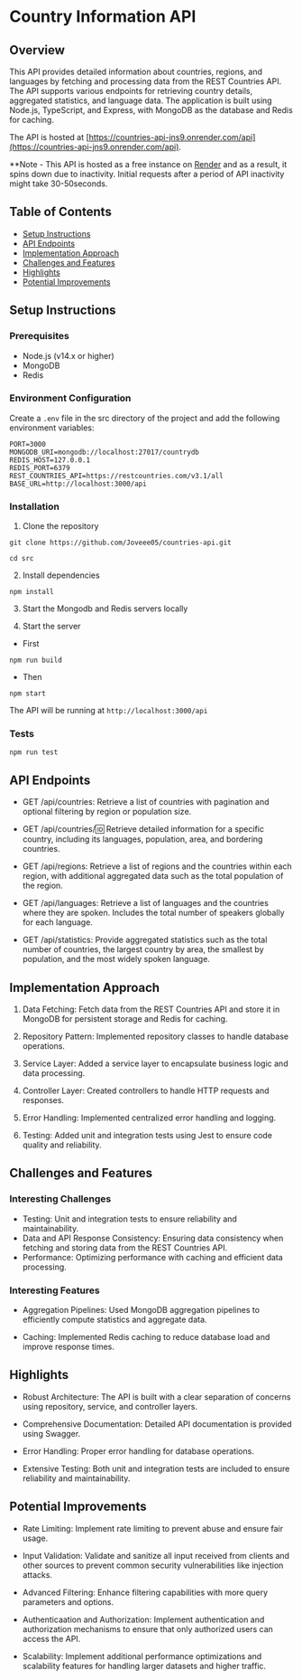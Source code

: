 # Country Information API

## Overview

This API provides detailed information about countries, regions, and languages by fetching and processing data from the REST Countries API. The API supports various endpoints for retrieving country details, aggregated statistics, and language data. The application is built using Node.js, TypeScript, and Express, with MongoDB as the database and Redis for caching.

The API is hosted at [https://countries-api-jns9.onrender.com/api](https://countries-api-jns9.onrender.com/api).

\*\*Note - This API is hosted as a free instance on [Render](https://render.com) and as a result, it spins down due to inactivity. Initial requests after a period of API inactivity might take 30-50seconds.

## Table of Contents

- [Setup Instructions](#setup-instructions)
- [API Endpoints](#api-endpoints)
- [Implementation Approach](#implementation-approach)
- [Challenges and Features](#challenges-and-features)
- [Highlights](#highlights)
- [Potential Improvements](#potential-improvements)

## Setup Instructions

### Prerequisites

- Node.js (v14.x or higher)
- MongoDB
- Redis

### Environment Configuration

Create a `.env` file in the src directory of the project and add the following environment variables:

```env
PORT=3000
MONGODB_URI=mongodb://localhost:27017/countrydb
REDIS_HOST=127.0.0.1
REDIS_PORT=6379
REST_COUNTRIES_API=https://restcountries.com/v3.1/all
BASE_URL=http://localhost:3000/api
```

### Installation

1. Clone the repository

```
git clone https://github.com/Joveee05/countries-api.git

cd src
```

2. Install dependencies

```
npm install
```

3. Start the Mongodb and Redis servers locally

4. Start the server

- First

```
npm run build
```

- Then

```
npm start
```

The API will be running at `http://localhost:3000/api`

### Tests

```
npm run test
```

## API Endpoints

- GET /api/countries: Retrieve a list of countries with pagination and optional filtering by region or population size.

- GET /api/countries/:id: Retrieve detailed information for a specific country, including its languages, population, area, and bordering countries.

- GET /api/regions: Retrieve a list of regions and the countries within each region, with additional aggregated data such as the total population of the region.

- GET /api/languages: Retrieve a list of languages and the countries where they are spoken. Includes the total number of speakers globally for each language.

- GET /api/statistics: Provide aggregated statistics such as the total number of countries, the largest country by area, the smallest by population, and the most widely spoken language.

## Implementation Approach

1. Data Fetching: Fetch data from the REST Countries API and store it in MongoDB for persistent storage and Redis for caching.

2. Repository Pattern: Implemented repository classes to handle database operations.

3. Service Layer: Added a service layer to encapsulate business logic and data processing.

4. Controller Layer: Created controllers to handle HTTP requests and responses.

5. Error Handling: Implemented centralized error handling and logging.

6. Testing: Added unit and integration tests using Jest to ensure code quality and reliability.

## Challenges and Features

### Interesting Challenges

- Testing: Unit and integration tests to ensure reliability and maintainability.
- Data and API Response Consistency: Ensuring data consistency when fetching and storing data from the REST Countries API.
- Performance: Optimizing performance with caching and efficient data processing.

### Interesting Features

- Aggregation Pipelines: Used MongoDB aggregation pipelines to efficiently compute statistics and aggregate data.

- Caching: Implemented Redis caching to reduce database load and improve response times.

## Highlights

- Robust Architecture: The API is built with a clear separation of concerns using repository, service, and controller layers.

- Comprehensive Documentation: Detailed API documentation is provided using Swagger.

- Error Handling: Proper error handling for database operations.

- Extensive Testing: Both unit and integration tests are included to ensure reliability and maintainability.

## Potential Improvements

- Rate Limiting: Implement rate limiting to prevent abuse and ensure fair usage.

- Input Validation: Validate and sanitize all input received from clients and other sources to prevent common security vulnerabilities like injection attacks.

- Advanced Filtering: Enhance filtering capabilities with more query parameters and options.

- Authenticaation and Authorization: Implement authentication and authorization mechanisms to ensure that only authorized users can access the API.

- Scalability: Implement additional performance optimizations and scalability features for handling larger datasets and higher traffic.
